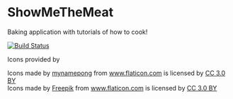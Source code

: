 # ShowMeTheMeat
Baking application with tutorials of how to cook!

[![Build Status](https://travis-ci.com/simplekjl/ShowMeTheMeat.svg?branch=master)](https://travis-ci.com/simplekjl/ShowMeTheMeat)

Icons provided by
<div>Icons made by <a href="https://www.flaticon.com/authors/mynamepong"
title="mynamepong">mynamepong</a> from <a href="https://www.flaticon.com/"
title="Flaticon">www.flaticon.com</a> is licensed by <a href="http://creativecommons.org/licenses/by/3.0/"
title="Creative Commons BY 3.0" target="_blank">CC 3.0 BY</a></div>
<div>Icons made by <a href="https://www.freepik.com/" title="Freepik">Freepik</a> from <a href="https://www.flaticon.com/"
title="Flaticon">www.flaticon.com</a> is licensed by <a href="http://creativecommons.org/licenses/by/3.0/" 			    
title="Creative Commons BY 3.0" target="_blank">CC 3.0 BY</a></div>
